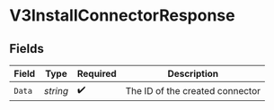 # V3InstallConnectorResponse


## Fields

| Field                           | Type                            | Required                        | Description                     |
| ------------------------------- | ------------------------------- | ------------------------------- | ------------------------------- |
| `Data`                          | *string*                        | :heavy_check_mark:              | The ID of the created connector |